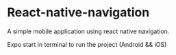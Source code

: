 # React-native-navigation
A simple mobile application using react native navigation.

Expo start in terminal to run the project (Android && iOS)
